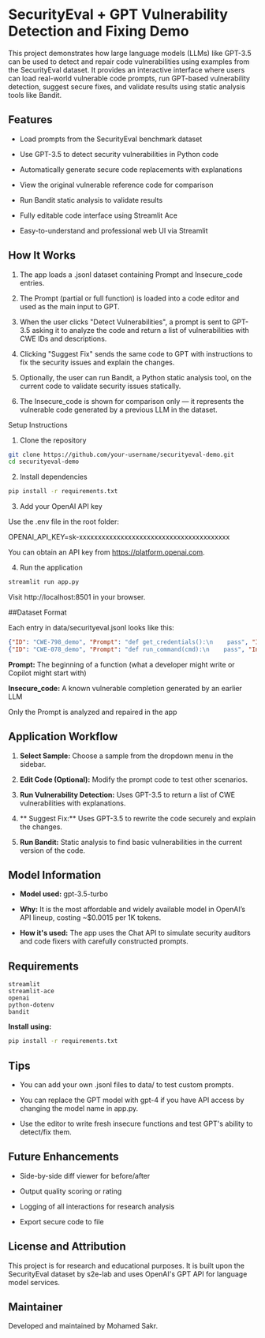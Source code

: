 # SecurityEval + GPT Vulnerability Detection and Fixing Demo

This project demonstrates how large language models (LLMs) like GPT-3.5 can be used to detect and repair code vulnerabilities using examples from the SecurityEval dataset. It provides an interactive interface where users can load real-world vulnerable code prompts, run GPT-based vulnerability detection, suggest secure fixes, and validate results using static analysis tools like Bandit.

## Features

- Load prompts from the SecurityEval benchmark dataset

- Use GPT-3.5 to detect security vulnerabilities in Python code

- Automatically generate secure code replacements with explanations

- View the original vulnerable reference code for comparison

- Run Bandit static analysis to validate results

- Fully editable code interface using Streamlit Ace

- Easy-to-understand and professional web UI via Streamlit

## How It Works

1. The app loads a .jsonl dataset containing Prompt and Insecure_code entries.

3. The Prompt (partial or full function) is loaded into a code editor and used as the main input to GPT.

5. When the user clicks "Detect Vulnerabilities", a prompt is sent to GPT-3.5 asking it to analyze the code and return a list of vulnerabilities with CWE IDs and descriptions.

7. Clicking "Suggest Fix" sends the same code to GPT with instructions to fix the security issues and explain the changes.

9. Optionally, the user can run Bandit, a Python static analysis tool, on the current code to validate security issues statically.

11. The Insecure_code is shown for comparison only — it represents the vulnerable code generated by a previous LLM in the dataset.

Setup Instructions

1. Clone the repository

```bash
git clone https://github.com/your-username/securityeval-demo.git
cd securityeval-demo
```

2. Install dependencies

```bash
pip install -r requirements.txt
```

3. Add your OpenAI API key

Use the .env file in the root folder:

OPENAI_API_KEY=sk-xxxxxxxxxxxxxxxxxxxxxxxxxxxxxxxxxxxxxxxx

You can obtain an API key from https://platform.openai.com.

4. Run the application

```bash
streamlit run app.py
```

Visit http://localhost:8501 in your browser.

##Dataset Format

Each entry in data/securityeval.jsonl looks like this:

```json
{"ID": "CWE-798_demo", "Prompt": "def get_credentials():\n    pass", "Insecure_code": "def get_credentials():\n    return ('admin', '1234')"}
{"ID": "CWE-078_demo", "Prompt": "def run_command(cmd):\n    pass", "Insecure_code": "import os\ndef run_command(cmd):\n    os.system(cmd)"}
```

**Prompt:** The beginning of a function (what a developer might write or Copilot might start with)

**Insecure_code:** A known vulnerable completion generated by an earlier LLM

Only the Prompt is analyzed and repaired in the app

## Application Workflow

1. **Select Sample:** Choose a sample from the dropdown menu in the sidebar.

2. **Edit Code (Optional):** Modify the prompt code to test other scenarios.

3. **Run Vulnerability Detection:** Uses GPT-3.5 to return a list of CWE vulnerabilities with explanations.

4. ** Suggest Fix:** Uses GPT-3.5 to rewrite the code securely and explain the changes.

5. **Run Bandit:** Static analysis to find basic vulnerabilities in the current version of the code.

## Model Information

- **Model used:** gpt-3.5-turbo

- **Why:** It is the most affordable and widely available model in OpenAI’s API lineup, costing ~$0.0015 per 1K tokens.

- **How it's used:** The app uses the Chat API to simulate security auditors and code fixers with carefully constructed prompts.

## Requirements

```
streamlit
streamlit-ace
openai
python-dotenv
bandit
```

**Install using:**

```bash
pip install -r requirements.txt
```

## Tips

- You can add your own .jsonl files to data/ to test custom prompts.

- You can replace the GPT model with gpt-4 if you have API access by changing the model name in app.py.

- Use the editor to write fresh insecure functions and test GPT's ability to detect/fix them.

## Future Enhancements

- Side-by-side diff viewer for before/after

- Output quality scoring or rating

- Logging of all interactions for research analysis

- Export secure code to file

## License and Attribution

This project is for research and educational purposes. It is built upon the SecurityEval dataset by s2e-lab and uses OpenAI's GPT API for language model services.

## Maintainer

Developed and maintained by Mohamed Sakr. 
